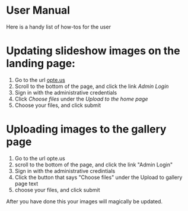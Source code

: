# User Manual

Here is a handy list of how-tos for the user

 # Updating slideshow images on the landing page:
  1. Go to the url [opte.us](http://opte.us)
  2. Scroll to the bottom of the page, and click the link _Admin Login_
  3. Sign in with the administrative credentials
  4. Click _Choose files_ under the _Upload to the home page_
  5. Choose your files, and click submit

# Uploading images to the gallery page
  1. Go to the url opte.us
  2. scroll to the bottom of the page, and click the link "Admin Login"
  3. Sign in with the administrative credintials
  4. Click the button that says "Choose files" under the Upload to gallery page text	
  5. choose your files, and click submit
	
After you have done this your images will magically be updated.  
